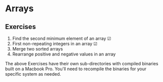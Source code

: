 # Arrays

## Exercises

1. Find the second minimum element of an array ☑
2. First non-repeating integers in an array ☑
3. Merge two sorted arrays
4. Rearrange positive and negative values in an array

The above Exercises have their own sub-directories with compiled binaries built on a Macbook Pro. You'll need to recompile the binaries for your specific system as needed.

